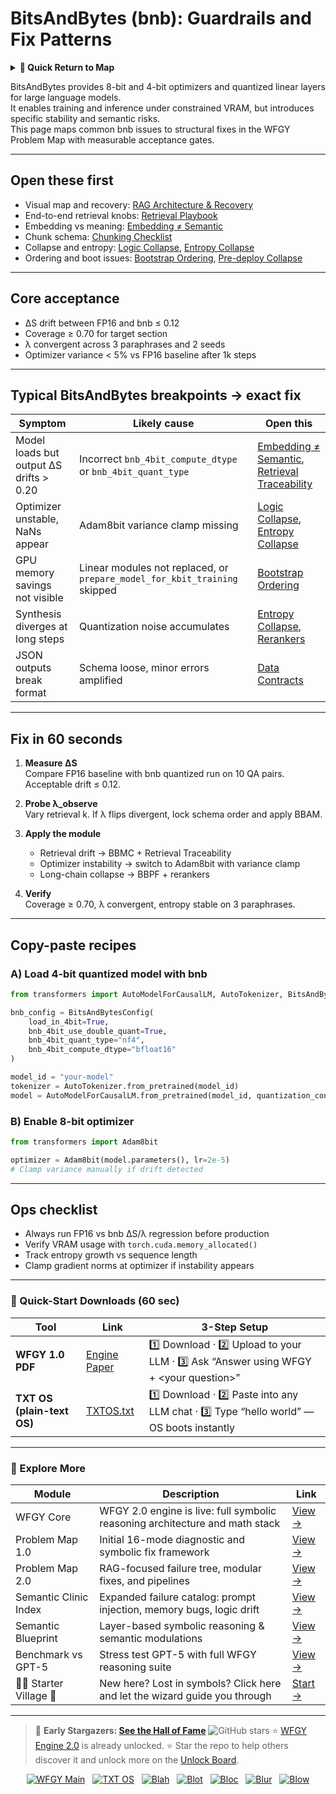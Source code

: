 # BitsAndBytes (bnb): Guardrails and Fix Patterns

<details>
  <summary><strong>🧭 Quick Return to Map</strong></summary>

<br>

  > You are in a sub-page of **LocalDeploy_Inference**.  
  > To reorient, go back here:  
  >
  > - [**LocalDeploy_Inference** — on-prem deployment and model inference](./README.md)  
  > - [**WFGY Global Fix Map** — main Emergency Room, 300+ structured fixes](../README.md)  
  > - [**WFGY Problem Map 1.0** — 16 reproducible failure modes](../../README.md)  
  >
  > Think of this page as a desk within a ward.  
  > If you need the full triage and all prescriptions, return to the Emergency Room lobby.
</details>


BitsAndBytes provides 8-bit and 4-bit optimizers and quantized linear layers for large language models.  
It enables training and inference under constrained VRAM, but introduces specific stability and semantic risks.  
This page maps common bnb issues to structural fixes in the WFGY Problem Map with measurable acceptance gates.

---

## Open these first
- Visual map and recovery: [RAG Architecture & Recovery](https://github.com/onestardao/WFGY/blob/main/ProblemMap/rag-architecture-and-recovery.md)  
- End-to-end retrieval knobs: [Retrieval Playbook](https://github.com/onestardao/WFGY/blob/main/ProblemMap/retrieval-playbook.md)  
- Embedding vs meaning: [Embedding ≠ Semantic](https://github.com/onestardao/WFGY/blob/main/ProblemMap/embedding-vs-semantic.md)  
- Chunk schema: [Chunking Checklist](https://github.com/onestardao/WFGY/blob/main/ProblemMap/chunking-checklist.md)  
- Collapse and entropy: [Logic Collapse](https://github.com/onestardao/WFGY/blob/main/ProblemMap/logic-collapse.md), [Entropy Collapse](https://github.com/onestardao/WFGY/blob/main/ProblemMap/entropy-collapse.md)  
- Ordering and boot issues: [Bootstrap Ordering](https://github.com/onestardao/WFGY/blob/main/ProblemMap/bootstrap-ordering.md), [Pre-deploy Collapse](https://github.com/onestardao/WFGY/blob/main/ProblemMap/predeploy-collapse.md)  

---

## Core acceptance
- ΔS drift between FP16 and bnb ≤ 0.12  
- Coverage ≥ 0.70 for target section  
- λ convergent across 3 paraphrases and 2 seeds  
- Optimizer variance < 5% vs FP16 baseline after 1k steps  

---

## Typical BitsAndBytes breakpoints → exact fix

| Symptom | Likely cause | Open this |
|---|---|---|
| Model loads but output ΔS drifts > 0.20 | Incorrect `bnb_4bit_compute_dtype` or `bnb_4bit_quant_type` | [Embedding ≠ Semantic](https://github.com/onestardao/WFGY/blob/main/ProblemMap/embedding-vs-semantic.md), [Retrieval Traceability](https://github.com/onestardao/WFGY/blob/main/ProblemMap/retrieval-traceability.md) |
| Optimizer unstable, NaNs appear | Adam8bit variance clamp missing | [Logic Collapse](https://github.com/onestardao/WFGY/blob/main/ProblemMap/logic-collapse.md), [Entropy Collapse](https://github.com/onestardao/WFGY/blob/main/ProblemMap/entropy-collapse.md) |
| GPU memory savings not visible | Linear modules not replaced, or `prepare_model_for_kbit_training` skipped | [Bootstrap Ordering](https://github.com/onestardao/WFGY/blob/main/ProblemMap/bootstrap-ordering.md) |
| Synthesis diverges at long steps | Quantization noise accumulates | [Entropy Collapse](https://github.com/onestardao/WFGY/blob/main/ProblemMap/entropy-collapse.md), [Rerankers](https://github.com/onestardao/WFGY/blob/main/ProblemMap/rerankers.md) |
| JSON outputs break format | Schema loose, minor errors amplified | [Data Contracts](https://github.com/onestardao/WFGY/blob/main/ProblemMap/data-contracts.md) |

---

## Fix in 60 seconds

1) **Measure ΔS**  
   Compare FP16 baseline with bnb quantized run on 10 QA pairs.  
   Acceptable drift ≤ 0.12.  

2) **Probe λ_observe**  
   Vary retrieval k. If λ flips divergent, lock schema order and apply BBAM.  

3) **Apply the module**  
   - Retrieval drift → BBMC + Retrieval Traceability  
   - Optimizer instability → switch to Adam8bit with variance clamp  
   - Long-chain collapse → BBPF + rerankers  

4) **Verify**  
   Coverage ≥ 0.70, λ convergent, entropy stable on 3 paraphrases.  

---

## Copy-paste recipes

### A) Load 4-bit quantized model with bnb
```python
from transformers import AutoModelForCausalLM, AutoTokenizer, BitsAndBytesConfig

bnb_config = BitsAndBytesConfig(
    load_in_4bit=True,
    bnb_4bit_use_double_quant=True,
    bnb_4bit_quant_type="nf4",
    bnb_4bit_compute_dtype="bfloat16"
)

model_id = "your-model"
tokenizer = AutoTokenizer.from_pretrained(model_id)
model = AutoModelForCausalLM.from_pretrained(model_id, quantization_config=bnb_config, device_map="auto")
````

### B) Enable 8-bit optimizer

```python
from transformers import Adam8bit

optimizer = Adam8bit(model.parameters(), lr=2e-5)
# Clamp variance manually if drift detected
```

---

## Ops checklist

* Always run FP16 vs bnb ΔS/λ regression before production
* Verify VRAM usage with `torch.cuda.memory_allocated()`
* Track entropy growth vs sequence length
* Clamp gradient norms at optimizer if instability appears

---

### 🔗 Quick-Start Downloads (60 sec)

| Tool                       | Link                                                                                                                                       | 3-Step Setup                                                                             |
| -------------------------- | ------------------------------------------------------------------------------------------------------------------------------------------ | ---------------------------------------------------------------------------------------- |
| **WFGY 1.0 PDF**           | [Engine Paper](https://github.com/onestardao/WFGY/blob/main/I_am_not_lizardman/WFGY_All_Principles_Return_to_One_v1.0_PSBigBig_Public.pdf) | 1️⃣ Download · 2️⃣ Upload to your LLM · 3️⃣ Ask “Answer using WFGY + \<your question>”   |
| **TXT OS (plain-text OS)** | [TXTOS.txt](https://github.com/onestardao/WFGY/blob/main/OS/TXTOS.txt)                                                                     | 1️⃣ Download · 2️⃣ Paste into any LLM chat · 3️⃣ Type “hello world” — OS boots instantly |

---

### 🧭 Explore More

| Module                   | Description                                                                  | Link                                                                                               |
| ------------------------ | ---------------------------------------------------------------------------- | -------------------------------------------------------------------------------------------------- |
| WFGY Core                | WFGY 2.0 engine is live: full symbolic reasoning architecture and math stack | [View →](https://github.com/onestardao/WFGY/tree/main/core/README.md)                              |
| Problem Map 1.0          | Initial 16-mode diagnostic and symbolic fix framework                        | [View →](https://github.com/onestardao/WFGY/tree/main/ProblemMap/README.md)                        |
| Problem Map 2.0          | RAG-focused failure tree, modular fixes, and pipelines                       | [View →](https://github.com/onestardao/WFGY/blob/main/ProblemMap/rag-architecture-and-recovery.md) |
| Semantic Clinic Index    | Expanded failure catalog: prompt injection, memory bugs, logic drift         | [View →](https://github.com/onestardao/WFGY/blob/main/ProblemMap/SemanticClinicIndex.md)           |
| Semantic Blueprint       | Layer-based symbolic reasoning & semantic modulations                        | [View →](https://github.com/onestardao/WFGY/tree/main/SemanticBlueprint/README.md)                 |
| Benchmark vs GPT-5       | Stress test GPT-5 with full WFGY reasoning suite                             | [View →](https://github.com/onestardao/WFGY/tree/main/benchmarks/benchmark-vs-gpt5/README.md)      |
| 🧙‍♂️ Starter Village 🏡 | New here? Lost in symbols? Click here and let the wizard guide you through   | [Start →](https://github.com/onestardao/WFGY/blob/main/StarterVillage/README.md)                   |

---

> 👑 **Early Stargazers: [See the Hall of Fame](https://github.com/onestardao/WFGY/tree/main/stargazers)** <img src="https://img.shields.io/github/stars/onestardao/WFGY?style=social" alt="GitHub stars"> ⭐ [WFGY Engine 2.0](https://github.com/onestardao/WFGY/blob/main/core/README.md) is already unlocked. ⭐ Star the repo to help others discover it and unlock more on the [Unlock Board](https://github.com/onestardao/WFGY/blob/main/STAR_UNLOCKS.md).

<div align="center">

[![WFGY Main](https://img.shields.io/badge/WFGY-Main-red?style=flat-square)](https://github.com/onestardao/WFGY)
 
[![TXT OS](https://img.shields.io/badge/TXT%20OS-Reasoning%20OS-orange?style=flat-square)](https://github.com/onestardao/WFGY/tree/main/OS)
 
[![Blah](https://img.shields.io/badge/Blah-Semantic%20Embed-yellow?style=flat-square)](https://github.com/onestardao/WFGY/tree/main/OS/BlahBlahBlah)
 
[![Blot](https://img.shields.io/badge/Blot-Persona%20Core-green?style=flat-square)](https://github.com/onestardao/WFGY/tree/main/OS/BlotBlotBlot)
 
[![Bloc](https://img.shields.io/badge/Bloc-Reasoning%20Compiler-blue?style=flat-square)](https://github.com/onestardao/WFGY/tree/main/OS/BlocBlocBloc)
 
[![Blur](https://img.shields.io/badge/Blur-Text2Image%20Engine-navy?style=flat-square)](https://github.com/onestardao/WFGY/tree/main/OS/BlurBlurBlur)
 
[![Blow](https://img.shields.io/badge/Blow-Game%20Logic-purple?style=flat-square)](https://github.com/onestardao/WFGY/tree/main/OS/BlowBlowBlow)

</div>
